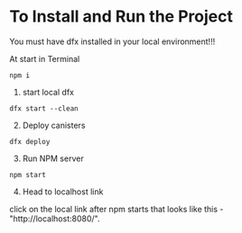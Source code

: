 
# To Install and Run the Project

You must have dfx installed in your local environment!!!

At start in Terminal
 ```
npm i

```

1. start local dfx

```
dfx start --clean
```


2. Deploy canisters

```
dfx deploy

```

3. Run NPM server

```
npm start
```

4. Head to localhost link 

click on the local link after npm starts that looks like this -  "http://localhost:8080/".

